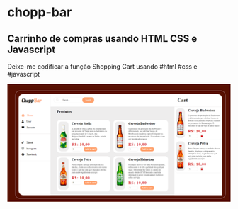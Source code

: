 # chopp-bar
## Carrinho de compras usando HTML CSS e Javascript
Deixe-me codificar a função Shopping Cart usando #html #css e #javascript

![img](https://github.com/Ivanctga/chopp-bar/blob/main/choppBar.png)
